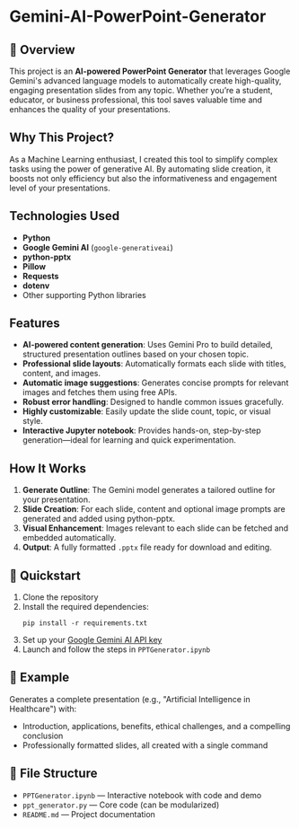 # Gemini-AI-PowerPoint-Generator
## 🚀 Overview

This project is an **AI-powered PowerPoint Generator** that leverages Google Gemini's advanced language models to automatically create high-quality, engaging presentation slides from any topic. Whether you’re a student, educator, or business professional, this tool saves valuable time and enhances the quality of your presentations.

## Why This Project?

As a Machine Learning enthusiast, I created this tool to simplify complex tasks using the power of generative AI. By automating slide creation, it boosts not only efficiency but also the informativeness and engagement level of your presentations.

##  Technologies Used

- **Python**
- **Google Gemini AI** (`google-generativeai`)
- **python-pptx**
- **Pillow**
- **Requests**
- **dotenv**
- Other supporting Python libraries

##  Features

- **AI-powered content generation**: Uses Gemini Pro to build detailed, structured presentation outlines based on your chosen topic.
- **Professional slide layouts**: Automatically formats each slide with titles, content, and images.
- **Automatic image suggestions**: Generates concise prompts for relevant images and fetches them using free APIs.
- **Robust error handling**: Designed to handle common issues gracefully.
- **Highly customizable**: Easily update the slide count, topic, or visual style.
- **Interactive Jupyter notebook**: Provides hands-on, step-by-step generation—ideal for learning and quick experimentation.

## How It Works

1. **Generate Outline**: The Gemini model generates a tailored outline for your presentation.
2. **Slide Creation**: For each slide, content and optional image prompts are generated and added using python-pptx.
3. **Visual Enhancement**: Images relevant to each slide can be fetched and embedded automatically.
4. **Output**: A fully formatted `.pptx` file ready for download and editing.

## 🚀 Quickstart

1. Clone the repository
2. Install the required dependencies:
    ```
    pip install -r requirements.txt
    ```
3. Set up your [Google Gemini AI API key](https://ai.google.dev/)
4. Launch and follow the steps in `PPTGenerator.ipynb`

## 📝 Example

Generates a complete presentation (e.g., "Artificial Intelligence in Healthcare") with:
- Introduction, applications, benefits, ethical challenges, and a compelling conclusion
- Professionally formatted slides, all created with a single command

## 📂 File Structure

- `PPTGenerator.ipynb` — Interactive notebook with code and demo
- `ppt_generator.py` — Core code (can be modularized)
- `README.md` — Project documentation



